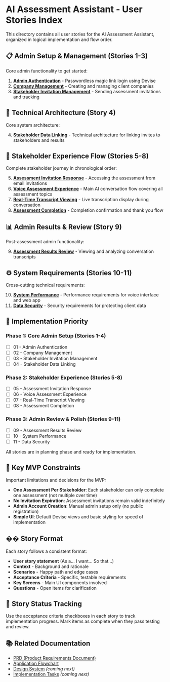 # AI Assessment Assistant - User Stories Index

This directory contains all user stories for the AI Assessment Assistant, organized in logical implementation and flow order.

## 📋 Admin Setup & Management (Stories 1-3)

Core admin functionality to get started:

1. **[Admin Authentication](./01_admin_authentication.md)** - Passwordless magic link login using Devise
2. **[Company Management](./02_company_management.md)** - Creating and managing client companies
3. **[Stakeholder Invitation Management](./03_stakeholder_invitation_management.md)** - Sending assessment invitations and tracking

## 🔧 Technical Architecture (Story 4)

Core system architecture:

4. **[Stakeholder Data Linking](./04_stakeholder_data_linking.md)** - Technical architecture for linking invites to stakeholders and results

## 👥 Stakeholder Experience Flow (Stories 5-8)

Complete stakeholder journey in chronological order:

5. **[Assessment Invitation Response](./05_stakeholder_invitation_response.md)** - Accessing the assessment from email invitations
6. **[Voice Assessment Experience](./06_voice_assessment_experience.md)** - Main AI conversation flow covering all assessment topics
7. **[Real-Time Transcript Viewing](./07_real_time_transcript_viewing.md)** - Live transcription display during conversation
8. **[Assessment Completion](./08_assessment_completion.md)** - Completion confirmation and thank you flow

## 📊 Admin Results & Review (Story 9)

Post-assessment admin functionality:

9. **[Assessment Results Review](./09_assessment_results_review.md)** - Viewing and analyzing conversation transcripts

## ⚙️ System Requirements (Stories 10-11)

Cross-cutting technical requirements:

10. **[System Performance](./10_system_performance.md)** - Performance requirements for voice interface and web app
11. **[Data Security](./11_data_security.md)** - Security requirements for protecting client data

## 🚀 Implementation Priority

### Phase 1: Core Admin Setup (Stories 1-4)
- [ ] 01 - Admin Authentication
- [ ] 02 - Company Management  
- [ ] 03 - Stakeholder Invitation Management
- [ ] 04 - Stakeholder Data Linking

### Phase 2: Stakeholder Experience (Stories 5-8)
- [ ] 05 - Assessment Invitation Response
- [ ] 06 - Voice Assessment Experience
- [ ] 07 - Real-Time Transcript Viewing
- [ ] 08 - Assessment Completion

### Phase 3: Admin Review & Polish (Stories 9-11)
- [ ] 09 - Assessment Results Review
- [ ] 10 - System Performance
- [ ] 11 - Data Security

All stories are in planning phase and ready for implementation.

## 🎯 Key MVP Constraints

Important limitations and decisions for the MVP:

- **One Assessment Per Stakeholder**: Each stakeholder can only complete one assessment (not multiple over time)
- **No Invitation Expiration**: Assessment invitations remain valid indefinitely 
- **Admin Account Creation**: Manual admin setup only (no public registration)
- **Simple UI**: Default Devise views and basic styling for speed of implementation

## �� Story Format

Each story follows a consistent format:
- **User story statement** (As a... I want... So that...)
- **Context** - Background and rationale
- **Scenarios** - Happy path and edge cases
- **Acceptance Criteria** - Specific, testable requirements
- **Key Screens** - Main UI components involved
- **Questions** - Open items for clarification

## 🔄 Story Status Tracking

Use the acceptance criteria checkboxes in each story to track implementation progress. Mark items as complete when they pass testing and review.

## 📚 Related Documentation

- [PRD (Product Requirements Document)](../1_big-picture/prd.md)
- [Application Flowchart](../1_big-picture/flowchart.md)
- [Design System](../3_design-system/) *(coming next)*
- [Implementation Tasks](../4_tasks/) *(coming next)* 